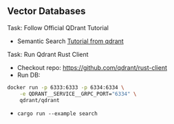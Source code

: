 ## Vector Databases

Task:  Follow Official QDrant Tutorial

* Semantic Search [Tutorial from qdrant](https://github.com/qdrant/landing_page/blob/master/qdrant-landing/content/documentation/tutorials/search-beginners.md)

Task:  Run Qdrant Rust Client

* Checkout repo:  https://github.com/qdrant/rust-client
* Run DB:  
```bash
docker run -p 6333:6333 -p 6334:6334 \
    -e QDRANT__SERVICE__GRPC_PORT="6334" \
    qdrant/qdrant
```
* `cargo run --example search`